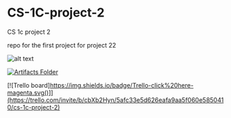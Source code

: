 # CS-1C-project-2
CS 1c project 2

repo for the first project for project 22

![alt text](https://b50ym1n8ryw31pmkr4671ui1c64-wpengine.netdna-ssl.com/wp-content/blogs.dir/11/files/2018/04/Red-Fox-Beverly-Davis-Blog-1600x1000-1024x640.png)

[![Artifacts Folder](https://img.shields.io/badge/Artifacts-Click%20here%20to%20view%20folder%20-purple.svg)](https://drive.google.com/drive/folders/1_-r4STmzUH5EgukhIf9RD95rRnRgA2pC?usp=sharing)

[![Trello board]https://img.shields.io/badge/Trello-click%20here-magenta.svg()]](https://trello.com/invite/b/cbXb2Hyn/5afc33e5d626eafa9aa5f060e5850410/cs-1c-project-2)
